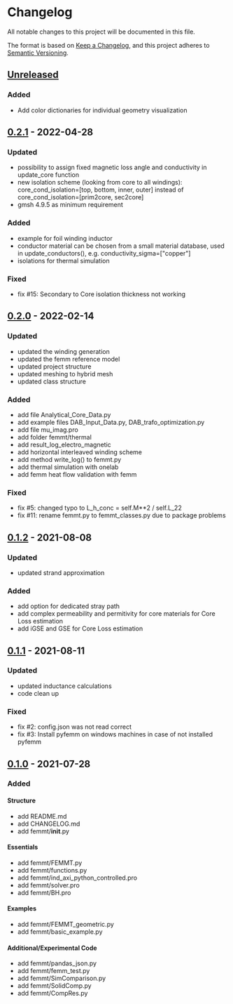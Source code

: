 # Changelog
All notable changes to this project will be documented in this file.

The format is based on [Keep a Changelog](https://keepachangelog.com/en/1.0.0/),
and this project adheres to [Semantic Versioning](https://semver.org/spec/v2.0.0.html).


## [Unreleased]
### Added
- Add color dictionaries for individual geometry visualization

## [0.2.1] - 2022-04-28
### Updated
- possibility to assign fixed magnetic loss angle and conductivity in update_core function 
- new isolation scheme (looking from core to all windings): core_cond_isolation=[top, bottom, inner, outer] instead of core_cond_isolation=[prim2core, sec2core]
- gmsh 4.9.5 as minimum requirement

### Added
- example for foil winding inductor
- conductor material can be chosen from a small material database, used in update_conductors(), e.g. conductivity_sigma=["copper"]
- isolations for thermal simulation

### Fixed
- fix #15: Secondary to Core isolation thickness not working

## [0.2.0] - 2022-02-14
### Updated
- updated the winding generation
- updated the femm reference model
- updated project structure
- updated meshing to hybrid mesh
- updated class structure
### Added
- add file Analytical_Core_Data.py
- add example files DAB_Input_Data.py, DAB_trafo_optimization.py
- add file mu_imag.pro
- add folder femmt/thermal
- add result_log_electro_magnetic
- add horizontal interleaved winding scheme
- add method write_log() to femmt.py
- add thermal simulation with onelab
- add femm heat flow validation with femm
### Fixed
- fix #5: changed typo to L_h_conc = self.M**2 / self.L_22
- fix #11: rename femmt.py to femmt_classes.py due to package problems

## [0.1.2] - 2021-08-08
### Updated
- updated strand approximation
### Added
- add option for dedicated stray path
- add complex permeability and permitivity for core materials for Core Loss estimation
- add iGSE and GSE for Core Loss estimation

## [0.1.1] - 2021-08-11
### Updated
- updated inductance calculations
- code clean up

### Fixed
- fix #2: config.json was not read correct
- fix #3: Install pyfemm on windows machines in case of not installed pyfemm

## [0.1.0] - 2021-07-28
### Added
#### Structure
- add README.md
- add CHANGELOG.md
- add femmt/__init__.py

#### Essentials
- add femmt/FEMMT.py
- add femmt/functions.py
- add femmt/ind_axi_python_controlled.pro
- add femmt/solver.pro
- add femmt/BH.pro

#### Examples
- add femmt/FEMMT_geometric.py
- add femmt/basic_example.py

#### Additional/Experimental Code
- add femmt/pandas_json.py
- add femmt/femm_test.py
- add femmt/SimComparison.py
- add femmt/SolidComp.py
- add femmt/CompRes.py

[Unreleased]: https://github.com/upb-lea/transistordatabase/compare/0.2.1...HEAD
[0.2.1]: https://github.com/upb-lea/transistordatabase/compare/0.2.0...0.2.1
[0.2.0]: https://github.com/upb-lea/transistordatabase/compare/0.1.2...0.2.0
[0.1.2]: https://github.com/upb-lea/transistordatabase/compare/0.1.1...0.1.2
[0.1.1]: https://github.com/upb-lea/transistordatabase/compare/0.1.0...0.1.1
[0.1.0]: https://github.com/upb-lea/transistordatabase/compare/0.1.0...0.1.0


